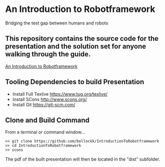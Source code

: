 # An Introduction to Robotframework
Bridging the test gap between humans and robots

## This repository contains the source code for the presentation and the solution set for anyone walking through the guide.

[An Introduction to Robotframework](https://github.com/bellockk/IntroductionToRobotframework/raw/master/dist/Introduction%20to%20Robotframework%20-%20Kenneth%20E.%20Bellock.pdf)

## Tooling Dependencies to build Presentation
* Install Full Texlive https://www.tug.org/texlive/
* Install SCons http://www.scons.org/
* Install Git https://git-scm.com/

## Clone and Build Command
From a terminal or command window...
```
>> git clone https://github.com/bellockk/IntroductionToRobotframework
>> cd IntroductionToRobotframework
>> scons
```
The pdf of the built presentation will then be located in the "dist" subfolder.
